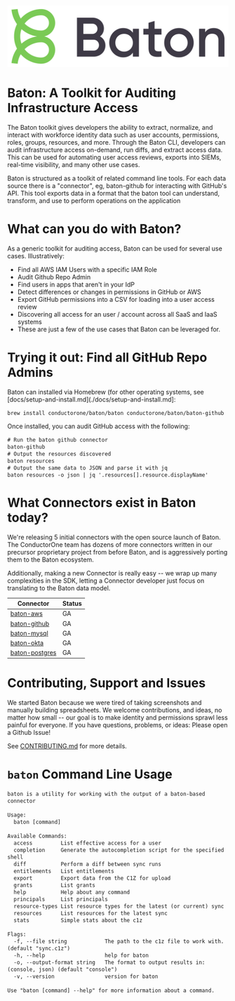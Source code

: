 
![Baton Logo](./docs/images/baton-logo.png)

# Baton: A Toolkit for Auditing Infrastructure Access

The Baton toolkit gives developers the ability to extract, normalize, and interact with workforce identity data such as user accounts, permissions, roles, groups, resources, and more. Through the Baton CLI, developers can audit infrastructure access on-demand, run diffs, and extract access data. This can be used for automating user access reviews, exports into SIEMs, real-time visibility, and many other use cases.

Baton is structured as a toolkit of related command line tools. For each data source there is a "connector", eg, baton-github for interacting with GitHub's API. This tool exports data in a format that the baton tool can understand, transform, and use to perform operations on the application

# What can you do with Baton?

As a generic toolkit for auditing access, Baton can be used for several use cases. Illustratively:
- Find all AWS IAM Users with a specific IAM Role
- Audit Github Repo Admin
- Find users in apps that aren't in your IdP
- Detect differences or changes in permissions in GitHub or AWS
- Export GitHub permissions into a CSV for loading into a user access review
- Discovering all access for an user / account across all SaaS and IaaS systems
- These are just a few of the use cases that Baton can be leveraged for.


# Trying it out: Find all GitHub Repo Admins

Baton can installed via Homebrew (for other operating systems, see [docs/setup-and-install.md](./docs/setup-and-install.md]:

```
brew install conductorone/baton/baton conductorone/baton/baton-github
```

Once installed, you can audit GitHub access with the following:

```
# Run the baton github connector
baton-github 
# Output the resources discovered
baton resources
# Output the same data to JSON and parse it with jq
baton resources -o json | jq '.resources[].resource.displayName'
```

# What Connectors exist in Baton today?

We're releasing 5 initial connectors with the open source launch of Baton. The ConductorOne team has dozens of more connectors written in our precursor proprietary project from before Baton, and is aggressively porting them to the Baton ecosystem.

Additionally, making a new Connector is really easy -- we wrap up many complexities in the SDK, letting a Connector developer just focus on translating to the Baton data model.

| Connector                | Status     |
|--------------------------|------------|
| [baton-aws](https://github.com/ConductorOne/baton-aws) |   GA   |
| [baton-github](https://github.com/ConductorOne/baton-github) |   GA   |
| [baton-mysql](https://github.com/ConductorOne/baton-github) |   GA   |
| [baton-okta](https://github.com/ConductorOne/baton-okta) |   GA   |
| [baton-postgres](https://github.com/ConductorOne/baton-github) |   GA   |

# Contributing, Support and Issues

We started Baton because we were tired of taking screenshots and manually building spreadsheets.  We welcome contributions, and ideas, no matter how small -- our goal is to make identity and permissions sprawl less painful for everyone.  If you have questions, problems, or ideas: Please open a Github Issue!

See [CONTRIBUTING.md](./CONTRIBUTING.md) for more details.

# `baton` Command Line Usage

```
baton is a utility for working with the output of a baton-based connector

Usage:
  baton [command]

Available Commands:
  access         List effective access for a user
  completion     Generate the autocompletion script for the specified shell
  diff           Perform a diff between sync runs
  entitlements   List entitlements
  export         Export data from the C1Z for upload
  grants         List grants
  help           Help about any command
  principals     List principals
  resource-types List resource types for the latest (or current) sync
  resources      List resources for the latest sync
  stats          Simple stats about the c1z

Flags:
  -f, --file string            The path to the c1z file to work with. (default "sync.c1z")
  -h, --help                   help for baton
  -o, --output-format string   The format to output results in: (console, json) (default "console")
  -v, --version                version for baton

Use "baton [command] --help" for more information about a command.
```
